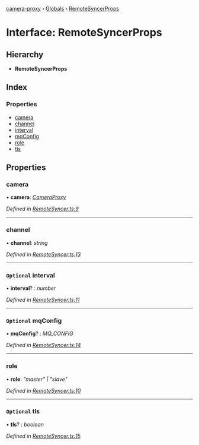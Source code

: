 [camera-proxy](../README.md) › [Globals](../globals.md) › [RemoteSyncerProps](remotesyncerprops.md)

# Interface: RemoteSyncerProps

## Hierarchy

* **RemoteSyncerProps**

## Index

### Properties

* [camera](remotesyncerprops.md#camera)
* [channel](remotesyncerprops.md#channel)
* [interval](remotesyncerprops.md#optional-interval)
* [mqConfig](remotesyncerprops.md#optional-mqconfig)
* [role](remotesyncerprops.md#role)
* [tls](remotesyncerprops.md#optional-tls)

## Properties

###  camera

• **camera**: *[CameraProxy](../classes/cameraproxy.md)*

*Defined in [RemoteSyncer.ts:9](https://github.com/alibaba/camera-proxy/blob/64e5dd0/src/RemoteSyncer.ts#L9)*

___

###  channel

• **channel**: *string*

*Defined in [RemoteSyncer.ts:13](https://github.com/alibaba/camera-proxy/blob/64e5dd0/src/RemoteSyncer.ts#L13)*

___

### `Optional` interval

• **interval**? : *number*

*Defined in [RemoteSyncer.ts:11](https://github.com/alibaba/camera-proxy/blob/64e5dd0/src/RemoteSyncer.ts#L11)*

___

### `Optional` mqConfig

• **mqConfig**? : *MQ_CONFIG*

*Defined in [RemoteSyncer.ts:14](https://github.com/alibaba/camera-proxy/blob/64e5dd0/src/RemoteSyncer.ts#L14)*

___

###  role

• **role**: *"master" | "slave"*

*Defined in [RemoteSyncer.ts:10](https://github.com/alibaba/camera-proxy/blob/64e5dd0/src/RemoteSyncer.ts#L10)*

___

### `Optional` tls

• **tls**? : *boolean*

*Defined in [RemoteSyncer.ts:15](https://github.com/alibaba/camera-proxy/blob/64e5dd0/src/RemoteSyncer.ts#L15)*
